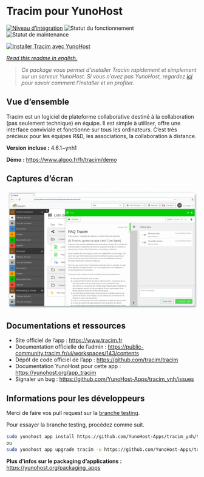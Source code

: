 <!--
N.B.: This README was automatically generated by https://github.com/YunoHost/apps/tree/master/tools/README-generator
It shall NOT be edited by hand.
-->

# Tracim pour YunoHost

[![Niveau d’intégration](https://dash.yunohost.org/integration/tracim.svg)](https://dash.yunohost.org/appci/app/tracim) ![Statut du fonctionnement](https://ci-apps.yunohost.org/ci/badges/tracim.status.svg) ![Statut de maintenance](https://ci-apps.yunohost.org/ci/badges/tracim.maintain.svg)

[![Installer Tracim avec YunoHost](https://install-app.yunohost.org/install-with-yunohost.svg)](https://install-app.yunohost.org/?app=tracim)

*[Read this readme in english.](./README.md)*

> *Ce package vous permet d’installer Tracim rapidement et simplement sur un serveur YunoHost.
Si vous n’avez pas YunoHost, regardez [ici](https://yunohost.org/#/install) pour savoir comment l’installer et en profiter.*

## Vue d’ensemble

Tracim est un logiciel de plateforme collaborative destiné à la collaboration (pas seulement technique) en équipe. Il est simple à utiliser, offre une interface conviviale et fonctionne sur tous les ordinateurs. C’est très précieux pour les équipes R&D, les associations, la collaboration à distance.


**Version incluse :** 4.6.1~ynh1

**Démo :** https://www.algoo.fr/fr/tracim/demo

## Captures d’écran

![Capture d’écran de Tracim](./doc/screenshots/feature_app_document.png)

## Documentations et ressources

* Site officiel de l’app : <https://www.tracim.fr>
* Documentation officielle de l’admin : <https://public-community.tracim.fr/ui/workspaces/143/contents>
* Dépôt de code officiel de l’app : <https://github.com/tracim/tracim>
* Documentation YunoHost pour cette app : <https://yunohost.org/app_tracim>
* Signaler un bug : <https://github.com/YunoHost-Apps/tracim_ynh/issues>

## Informations pour les développeurs

Merci de faire vos pull request sur la [branche testing](https://github.com/YunoHost-Apps/tracim_ynh/tree/testing).

Pour essayer la branche testing, procédez comme suit.

``` bash
sudo yunohost app install https://github.com/YunoHost-Apps/tracim_ynh/tree/testing --debug
ou
sudo yunohost app upgrade tracim -u https://github.com/YunoHost-Apps/tracim_ynh/tree/testing --debug
```

**Plus d’infos sur le packaging d’applications :** <https://yunohost.org/packaging_apps>